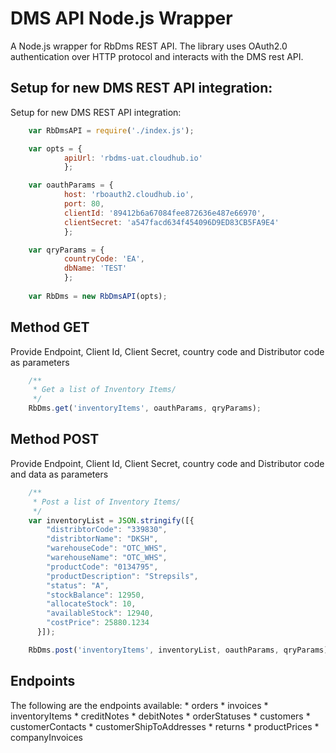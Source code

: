 # DMS API Node.js Wrapper
A Node.js wrapper for RbDms REST API. The library uses OAuth2.0 authentication over HTTP protocol and interacts with the DMS rest API.

## Setup for new DMS REST API integration:
Setup for new DMS REST API integration:

```js
    var RbDmsAPI = require('./index.js');

    var opts = {
            apiUrl: 'rbdms-uat.cloudhub.io'
            };

    var oauthParams = {
            host: 'rboauth2.cloudhub.io',
            port: 80,
            clientId: '89412b6a67084fee872636e487e66970',
            clientSecret: 'a547facd634f454096D9ED83CB5FA9E4'
            };

    var qryParams = {
            countryCode: 'EA',
            dbName: 'TEST'
            };
        
    var RbDms = new RbDmsAPI(opts);
```

## Method GET
Provide Endpoint, Client Id, Client Secret, country code and Distributor code as parameters

```js
    /**
     * Get a list of Inventory Items/
     */
    RbDms.get('inventoryItems', oauthParams, qryParams);
```

## Method POST
Provide Endpoint, Client Id, Client Secret, country code and Distributor code and data as parameters

```js
    /**
     * Post a list of Inventory Items/
     */
    var inventoryList = JSON.stringify([{
        "distribtorCode": "339830",
        "distribtorName": "DKSH",
        "warehouseCode": "OTC_WHS",
        "warehouseName": "OTC_WHS",
        "productCode": "0134795",
        "productDescription": "Strepsils",
        "status": "A",
        "stockBalance": 12950,
        "allocateStock": 10,
        "availableStock": 12940,
        "costPrice": 25880.1234
      }]);

    RbDms.post('inventoryItems', inventoryList, oauthParams, qryParams);
```    

## Endpoints

The following are the endpoints available:
    * orders
    * invoices
    * inventoryItems
    * creditNotes
    * debitNotes
    * orderStatuses
    * customers
    * customerContacts
    * customerShipToAddresses
    * returns
    * productPrices
    * companyInvoices